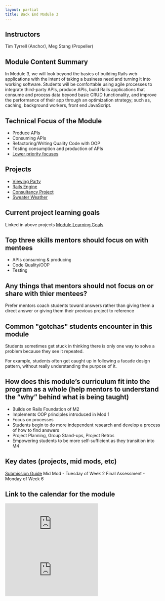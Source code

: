 ```yaml
---
layout: partial
title: Back End Module 3
---
```


## Instructors

Tim Tyrrell (Anchor), Meg Stang (Propeller)

## Module Content Summary

In Module 3, we will look beyond the basics of building Rails web applications with the intent of taking a business need and turning it into working software. Students will be comfortable using agile processes to integrate third-party APIs, produce APIs, build Rails applications that consume and process data beyond basic CRUD functionality, and improve the performance of their app through an optimization strategy; such as, caching, background workers, front end JavaScript.

## Technical Focus of the Module

* Produce APIs
* Consuming APIs
* Refactoring/Writing Quality Code with OOP
* Testing consumption and production of APIs
* [Lower priority focuses](https://backend.turing.io/module3/misc/learning_goals)

## Projects

<ul class="projects">
  <li class="project"><a href="https://backend.turing.edu/module2/projects/viewing_party/index">Viewing Party</a></li>
  <li class="project"><a href="https://backend.turing.edu/module2/projects/rails_engine">Rails Engine</a></li>
  <li class="project"><a href="https://backend.turing.edu/module2/projects/consultancy">Consultancy Project</a></li>
  <li class="project"><a href="https://backend.turing.edu/module2/projects/sweater_weather">Sweater Weather</a></li>
</ul>

## Current project learning goals

Linked in above projects
[Module Learning Goals](https://backend.turing.io/module3/misc/learning_goals)


## Top three skills mentors should focus on with mentees

* APIs consuming & producing
* Code Quality/OOP
* Testing

## Any things that mentors should __not__ focus on or share with thier mentees?

Prefer mentors coach students toward answers rather than giving them a direct answer or giving them their previous project to reference

## Common "gotchas" students encounter in this module

Students sometimes get stuck in thinking there is only one way to solve a problem because they see it repeated.

For example, students often get caught up in following a facade design pattern, without really understanding the purpose of it.

## How does this module’s curriculum fit into the program as a whole __(help mentors to understand the “why” behind what is being taught)__

* Builds on Rails Foundation of M2
* Implements OOP principles introduced in Mod 1
* Focus on processes
* Students begin to do more independent research and develop a process of how to find answers
* Project Planning, Group Stand-ups, Project Retros
* Empowering students to be more self-sufficient as they transition into M4

## Key dates (projects, mid mods, etc)

[Submission Guide](https://backend.turing.io/module3/misc/submission_guide)
Mid Mod - Tuesday of Week 2
Final Assessment - Monday of Week 6

## Link to the calendar for the module

<section class="module-content" data-module="3">
  <div class="responsive-iframe-container">
    <div class='tablet'>
      <iframe src="https://calendar.google.com/calendar/embed?showTitle=0&amp;showPrint=0&amp;showCalendars=0&amp;mode=AGENDA&amp;height=400&amp;wkst=1&amp;bgcolor=%23FFFFFF&amp;src=casimircreative.com_e9k9b6n7bok174ilmqbfdr0sc4%40group.calendar.google.com&amp;color=%23853104&amp;ctz=America%2FDenver"
        style="border-width:0" frameborder="0" scrolling="no"></iframe>
    </div>
    <div class='desktop'>
      <iframe src="https://calendar.google.com/calendar/embed?showTitle=0&amp;showNav=1&amp;showDate=0&amp;showPrint=0&amp;showTabs=0&amp;showCalendars=0&amp;showTz=0&amp;mode=WEEK&amp;height=400&amp;wkst=1&amp;bgcolor=%23FFFFFF&amp;src=casimircreative.com_e9k9b6n7bok174ilmqbfdr0sc4%40group.calendar.google.com&amp;color=%23853104&amp;ctz=America%2FDenver"
        style="border-width:0" frameborder="0" scrolling="no"></iframe>
    </div>
  </div>
</section>
